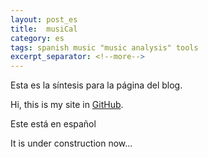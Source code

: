 ```yaml
---
layout: post_es
title:  musiCal
category: es
tags: spanish music "music analysis" tools
excerpt_separator: <!--more-->
---
```

Esta es la síntesis para la página del blog.
<!--more-->

Hi, this is my site in [GitHub](https://github.com).

Este está en español


It is under construction now...
